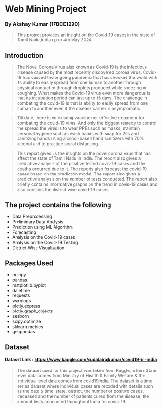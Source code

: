 #  Web Mining Project
###  By Akshay Kumar (17BCE1290) 

> This project provides an insight on the Covid-19 cases in the state of Tamil Nadu,India up to 4th May 2020.


## Introduction
> The Novel Corona Virus also known as Covid-19 is the infectious disease caused by the most recently discovered corona virus. Covid-19 has caused the ongoing pandemic that has shocked the world with its ability to easily spread from one human to another through physical contact or through droplets produced while sneezing or coughing. What makes the Covid-19 virus even more dangerous is that its incubation period can last up to 15 days. The challenge in combating the covid-19 is that is ability to easily spread from one human to another even if the disease carrier is asymptomatic. 

>Till date, there is no existing vaccine nor effective treatment for combating the covid-19 virus. And only the biggest remedy to control the spread the virus is to wear PPEs such as masks, maintain personal hygiene such as wash hands with soap for 20s and sanitizing hands using alcohol-based hand sanitizers with 70% alcohol and to practice social distancing.  

>This report gives us the insights on the novel corona virus that has affect the state of Tamil Nadu in India. The report also gives a predictive analysis of the positive tested covis-19 cases and the deaths occurred due to it. The reports also forecast the covid-19 cases based on the prediction model. The report also gives a predictive analysis on the number of tests conducted. The report also briefly contains informative graphs on the trend in covis-19 cases and also contains the district wise covid-19 cases.  




## The project contains the following
- Data Preprocessing
- Preliminary Data Analysis
- Prediction using ML Algorithm 
- Forecasting 
- Analysis on the Covid-19 cases
- Analysis on the Covid-19 Testing
- District Wise Visualization

## Packages Used
* numpy
* pandas
* matplotlib.pyplot
* datetime
* requests
* warnings
* plotly.express
* plotly.graph_objects
* seaborn
* scipy.optimize
* sklearn.metrics
* geopandas  


## Dataset

#### Dataset Link : https://www.kaggle.com/sudalairajkumar/covid19-in-india  
> The dataset used for this project was taken from Kaggle, where State level data comes from Ministry of Health & Family Welfare & the Individual level data comes from covid19india. The dataset is a time series dataset where individual cases are recoded with details such as the date & time, state, district, the number of positive cases, deceased and the number of patients cured from the disease, the amount tests conducted throughout India for covis-19.
